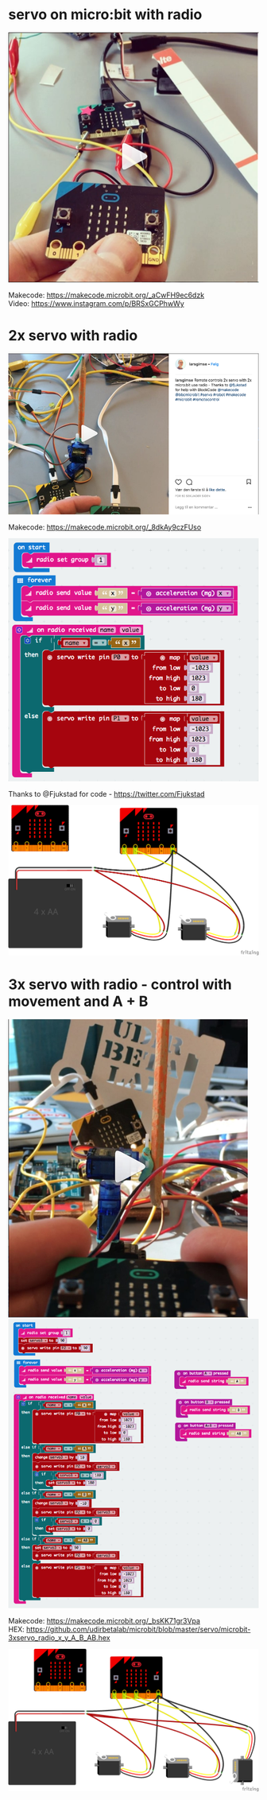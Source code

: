 # servo on micro:bit with radio

<a href="https://www.instagram.com/p/BRSxGCPhwWy"><img src="https://github.com/udirbetalab/microbit/blob/master/servo/servo_microbit.png"></a>

Makecode: https://makecode.microbit.org/_aCwFH9ec6dzk<br>
Video: https://www.instagram.com/p/BRSxGCPhwWy

# 2x servo with radio

<a href="https://www.instagram.com/p/BhrEgRfl1OE"><img src="https://github.com/udirbetalab/microbit/blob/master/servo/2servo_microbit_radio.png"></a>

Makecode: https://makecode.microbit.org/_8dkAy9czFUso<br>

<img src="https://github.com/udirbetalab/microbit/blob/master/servo/2xservo_x_y_radio.png">

Thanks to @Fjukstad for code - https://twitter.com/Fjukstad<br>

<img src="https://github.com/udirbetalab/microbit/blob/master/servo/2xservo_bb.png">

# 3x servo with radio - control with movement and A + B 

<a href="https://www.instagram.com/p/BhtOaaxAAfe"><img src="https://github.com/udirbetalab/microbit/blob/master/servo/3_servo_microbit.png"></a><br>
<img src="https://github.com/udirbetalab/microbit/blob/master/servo/3_servo_makecode.png"><br>

Makecode: https://makecode.microbit.org/_bsKK71gr3Vpa<br>
HEX: https://github.com/udirbetalab/microbit/blob/master/servo/microbit-3xservo_radio_x_y_A_B_AB.hex<br>

<img src="https://github.com/udirbetalab/microbit/blob/master/servo/3xservo_bb.png">
